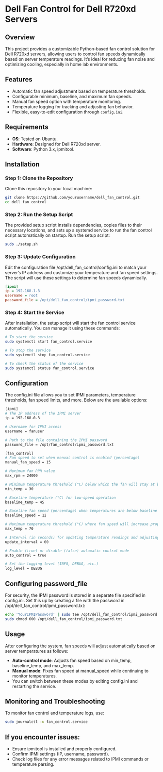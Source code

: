 # Dell Fan Control for Dell R720xd Servers

## Overview
This project provides a customizable Python-based fan control solution for Dell R720xd servers, allowing users to control fan speeds dynamically based on server temperature readings. It’s ideal for reducing fan noise and optimizing cooling, especially in home lab environments.

## Features
- Automatic fan speed adjustment based on temperature thresholds.
- Configurable minimum, baseline, and maximum fan speeds.
- Manual fan speed option with temperature monitoring.
- Temperature logging for tracking and adjusting fan behavior.
- Flexible, easy-to-edit configuration through `config.ini`.

## Requirements
- **OS**: Tested on Ubuntu.
- **Hardware**: Designed for Dell R720xd server.
- **Software**: Python 3.x, ipmitool.

## Installation

### Step 1: Clone the Repository
Clone this repository to your local machine:
```bash
git clone https://github.com/yourusername/dell_fan_control.git
cd dell_fan_control
```

### Step 2: Run the Setup Script
The provided setup script installs dependencies, copies files to their necessary locations, and sets up a systemd service to run the fan control script automatically on startup.
Run the setup script:
```bash
sudo ./setup.sh
```

### Step 3: Update Configuration
Edit the configuration file /opt/dell_fan_control/config.ini to match your server’s IP address and customize your temperature and fan speed settings. The script will use these settings to determine fan speeds dynamically.
```ini
[ipmi]
ip = 192.168.1.3
username = root
password_file = /opt/dell_fan_control/ipmi_password.txt
```

### Step 4: Start the Service
After installation, the setup script will start the fan control service automatically. You can manage it using these commands:
```bash
# To start the service
sudo systemctl start fan_control.service

# To stop the service
sudo systemctl stop fan_control.service

# To check the status of the service
sudo systemctl status fan_control.service
```

## Configuration
The config.ini file allows you to set IPMI parameters, temperature thresholds, fan speed limits, and more. Below are the available options:
```bash
[ipmi]
# The IP address of the IPMI server
ip = 192.168.0.3

# Username for IPMI access
username = fanuser

# Path to the file containing the IPMI password
password_file = /opt/fan_control/ipmi_password.txt

[fan_control]
# Fan speed to set when manual control is enabled (percentage)
manual_fan_speed = 15

# Maximum fan RPM value
max_rpm = 24000

# Minimum temperature threshold (°C) below which the fan will stay at baseline speed
min_temp = 30

# Baseline temperature (°C) for low-speed operation
baseline_temp = 45

# Baseline fan speed (percentage) when temperatures are below baseline
baseline_speed = 12

# Maximum temperature threshold (°C) where fan speed will increase proportionally
max_temp = 70

# Interval (in seconds) for updating temperature readings and adjusting fan speed
update_interval = 60

# Enable (true) or disable (false) automatic control mode
auto_control = true

# Set the logging level (INFO, DEBUG, etc.)
log_level = DEBUG

```

## Configuring password_file
For security, the IPMI password is stored in a separate file specified in config.ini. Set this up by creating a file with the password in /opt/dell_fan_control/ipmi_password.txt:
```bash
echo 'YourIPMIPassword' | sudo tee /opt/dell_fan_control/ipmi_password.txt
sudo chmod 600 /opt/dell_fan_control/ipmi_password.txt
```

## Usage
After configuring the system, fan speeds will adjust automatically based on server temperatures as follows:

- **Auto-control mode**: Adjusts fan speed based on min_temp, baseline_temp, and max_temp.
- **Manual mode**: Fixes fan speed at manual_speed while continuing to monitor temperatures.
- You can switch between these modes by editing config.ini and restarting the service.

## Monitoring and Troubleshooting
To monitor fan control and temperature logs, use:
```bash
sudo journalctl -u fan_control.service
```

## If you encounter issues:
- Ensure ipmitool is installed and properly configured.
- Confirm IPMI settings (IP, username, password).
- Check log files for any error messages related to IPMI commands or temperature parsing.
